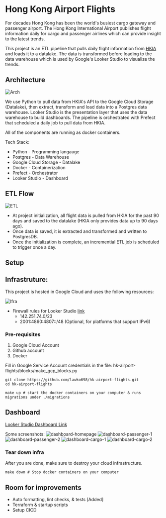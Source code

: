 # Hong Kong Airport Flights 

For decades Hong Kong has been the world's busiest cargo gateway and passenger airport. The Hong Kong International Airport publishes flight information daily for cargo and passenger airlines which can provide insight to the latest trends.

This project is an ETL pipeline that pulls daily flight information from [HKIA](https://www.hongkongairport.com/) and loads it to a datalake. The data is transformed before loading to the data warehouse which is used by Google's Looker Studio to visualize the trends.  

## Architecture

![Arch](assets/images/hk-airport-flight.png)

We use Python to pull data from HKIA's API to the Google Cloud Storage (Datalake), then extract, transform and load data into a Postgres data warehouse. Looker Studio is the presentation layer that uses the data warehouse to build dashboards. The pipeline is orchestrated with Prefect that scheduled a daily job to pull data from HKIA.

All of the components are running as docker containers.

Tech Stack:
- Python - Programming langauge
- Postgres - Data Warehouse
- Google Cloud Storage - Datalake
- Docker - Containerization 
- Prefect - Orchestrator
- Looker Studio - Dashboard

## ETL Flow

![ETL](assets/images/prefect-incremental-job.JPG)

- At project initialization, all flight data is pulled from HKIA for the past 90 days and saved to the datalake (HKIA only provides data up to 90 days ago).
- Once data is saved, it is extracted and transformed and written to PostgresDB. 
- Once the initialization is complete, an incremential ETL job is scheduled to trigger once a day.

## Setup
## Infrastruture:
This project is hosted in Google Cloud and uses the following resources:

![Ifra](assets/images/gc-compute-instance.JPG)
- Firewall rules for Looker Studio [link](https://support.google.com/looker-studio/answer/13139222?sjid=5831544522428849886-AP#jul-14-2022)
    - 142.251.74.0/23
    - 2001:4860:4807::/48 (Optional, for platforms that support IPv6)

### Pre-requisites

1. Google Cloud Account
2. Github account
3. Docker

Fill in Google Service Account credentials in the file: hk-airport-flights/blocks/make_gcp_blocks.py

```shell
git clone https://github.com/lawko698/hk-airport-flights.git
cd hk-airport-flights

make up # start the docker containers on your computer & runs migrations under ./migrations
```

## Dashboard

[Looker Studio Dashboard Link](https://lookerstudio.google.com/s/nrimNtn3C94)

Some screenshots:
![dashboard-homepage](assets/images/dashboard-homepage.JPG)
![dashboard-passenger-1](assets/images/dashboard-passenger-1.JPG)
![dashboard-passenger-2](assets/images/dashboard-passenger-2.JPG)
![dashboard-cargo-1](assets/images/dashboard-cargo-1.JPG)
![dashboard-cargo-2](assets/images/dashboard-cargo-2.JPG)

### Tear down infra

After you are done, make sure to destroy your cloud infrastructure.

```shell
make down # Stop docker containers on your computer
```

## Room for improvements
- Auto formatting, lint checks, & tests [Added]
- Terraform & startup scripts
- Setup CICD
